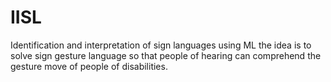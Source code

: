 # IISL
Identification and interpretation of sign languages using ML the idea is to solve sign gesture language so that people of hearing can comprehend the gesture move of people of disabilities.
